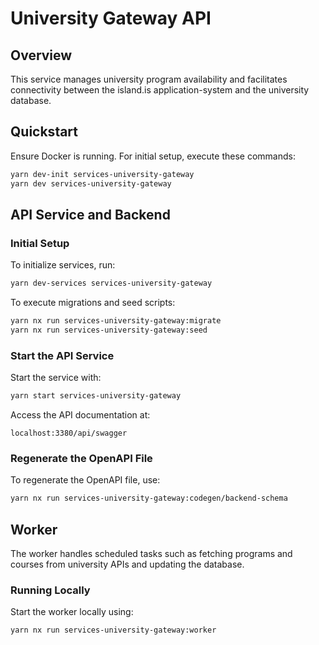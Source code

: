 # University Gateway API

## Overview

This service manages university program availability and facilitates connectivity between the island.is application-system and the university database.

## Quickstart

Ensure Docker is running. For initial setup, execute these commands:

```bash
yarn dev-init services-university-gateway
yarn dev services-university-gateway
```

## API Service and Backend

### Initial Setup

To initialize services, run:

```bash
yarn dev-services services-university-gateway
```

To execute migrations and seed scripts:

```bash
yarn nx run services-university-gateway:migrate
yarn nx run services-university-gateway:seed
```

### Start the API Service

Start the service with:

```bash
yarn start services-university-gateway
```

Access the API documentation at:

```
localhost:3380/api/swagger
```

### Regenerate the OpenAPI File

To regenerate the OpenAPI file, use:

```bash
yarn nx run services-university-gateway:codegen/backend-schema
```

## Worker

The worker handles scheduled tasks such as fetching programs and courses from university APIs and updating the database.

### Running Locally

Start the worker locally using:

```bash
yarn nx run services-university-gateway:worker
```
